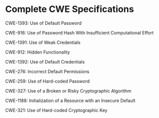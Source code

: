 

# Complete CWE Specifications

CWE-1393: Use of Default Password

CWE-916: Use of Password Hash With Insufficient Computational Effort

CWE-1391: Use of Weak Credentials

CWE-912: Hidden Functionality

CWE-1392: Use of Default Credentials

CWE-276: Incorrect Default Permissions

CWE-259: Use of Hard-coded Password

CWE-327: Use of a Broken or Risky Cryptographic Algorithm

CWE-1188: Initialization of a Resource with an Insecure Default

CWE-321: Use of Hard-coded Cryptographic Key